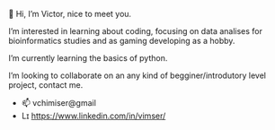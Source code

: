 👋 Hi, I’m Victor, nice to meet you.

I’m interested in learning about coding, focusing on data analises for bioinformatics studies and as gaming developing as a hobby.

I’m currently learning the basics of python.

I’m looking to collaborate on an any kind of begginer/introdutory level project, contact me.

- 📫 vchimiser@gmail  
- Lɪ https://www.linkedin.com/in/vimser/

<!---
vimser/vimser is a ✨ special ✨ repository because its `README.md` (this file) appears on your GitHub profile.
You can click the Preview link to take a look at your changes.
--->

